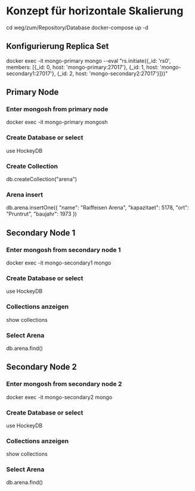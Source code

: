 # Konzept für horizontale Skalierung

cd weg/zum/Repository/Database
docker-compose up -d

## Konfigurierung Replica Set
docker exec -it mongo-primary mongo --eval "rs.initiate({_id: 'rs0', members: [{_id: 0, host: 'mongo-primary:27017'}, {_id: 1, host: 'mongo-secondary1:27017'}, {_id: 2, host: 'mongo-secondary2:27017'}]})"

## Primary Node

### Enter mongosh from primary node
docker exec -it mongo-primary mongosh

### Create Database or select
use HockeyDB

### Create Collection
db.createCollection("arena")

### Arena insert
db.arena.insertOne({
"name": "Raiffeisen Arena",
"kapazitaet": 5178,
"ort": "Pruntrut",
"baujahr": 1973
})


## Secondary Node 1

### Enter mongosh from secondary node 1
docker exec -it mongo-secondary1 mongo

### Create Database or select
use HockeyDB

### Collections anzeigen
show collections

### Select Arena
db.arena.find()


## Secondary Node 2

### Enter mongosh from secondary node 2
docker exec -it mongo-secondary2 mongo

### Create Database or select
use HockeyDB

### Collections anzeigen
show collections

### Select Arena
db.arena.find()